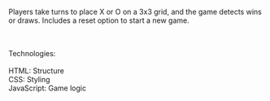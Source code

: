 Players take turns to place X or O on a 3x3 grid, and the game detects wins or draws. Includes a reset option to start a new game.

<br><br>
Technologies:
<br><br>
HTML: Structure <br>
CSS: Styling <br>
JavaScript: Game logic 
